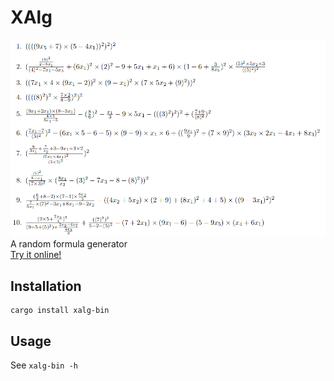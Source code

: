 # XAlg
![screenshot](Screenshot.png)  
A random formula generator  
[Try it online!](https://lexuge.github.io/xalg-web/)

## Installation
```
cargo install xalg-bin
```

## Usage
See `xalg-bin -h`

